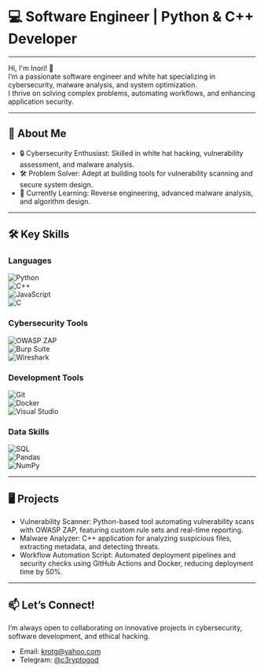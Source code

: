 # 💻 Software Engineer | Python & C++ Developer 

---

Hi, I'm Inori! 👋  
I’m a passionate software engineer and white hat specializing in cybersecurity, malware analysis, and system optimization.  
I thrive on solving complex problems, automating workflows, and enhancing application security.  

---

## 🚀 About Me  
- 🔒 Cybersecurity Enthusiast: Skilled in white hat hacking, vulnerability assessment, and malware analysis.  
- 🛠️ Problem Solver: Adept at building tools for vulnerability scanning and secure system design.  
- 🌱 Currently Learning: Reverse engineering, advanced malware analysis, and algorithm design.  

---

## 🛠️ Key Skills  

### Languages  
![Python](https://img.shields.io/badge/Python-3776AB?style=for-the-badge&logo=python&logoColor=white)  
![C++](https://img.shields.io/badge/C++-00599C?style=for-the-badge&logo=cplusplus&logoColor=white)  
![JavaScript](https://img.shields.io/badge/JavaScript-F7DF1E?style=for-the-badge&logo=javascript&logoColor=black)  
![C](https://img.shields.io/badge/C-A8B9CC?style=for-the-badge&logo=c&logoColor=black)  

### Cybersecurity Tools  
![OWASP ZAP](https://img.shields.io/badge/OWASP%20ZAP-FF4C4C?style=for-the-badge&logo=owasp&logoColor=white)  
![Burp Suite](https://img.shields.io/badge/Burp%20Suite-FF6F00?style=for-the-badge&logo=burp-suite&logoColor=white)  
![Wireshark](https://img.shields.io/badge/Wireshark-1679A7?style=for-the-badge&logo=wireshark&logoColor=white)  

### Development Tools  
![Git](https://img.shields.io/badge/Git-F05032?style=for-the-badge&logo=git&logoColor=white)  
![Docker](https://img.shields.io/badge/Docker-2496ED?style=for-the-badge&logo=docker&logoColor=white)  
![Visual Studio](https://img.shields.io/badge/Visual%20Studio-5C2D91?style=for-the-badge&logo=visual-studio&logoColor=white)  

### Data Skills  
![SQL](https://img.shields.io/badge/SQL-4479A1?style=for-the-badge&logo=mysql&logoColor=white)  
![Pandas](https://img.shields.io/badge/Pandas-150458?style=for-the-badge&logo=pandas&logoColor=white)  
![NumPy](https://img.shields.io/badge/NumPy-013243?style=for-the-badge&logo=numpy&logoColor=white)  

---

## 🖥️ Projects  
- Vulnerability Scanner: Python-based tool automating vulnerability scans with OWASP ZAP, featuring custom rule sets and real-time reporting.  
- Malware Analyzer: C++ application for analyzing suspicious files, extracting metadata, and detecting threats.  
- Workflow Automation Script: Automated deployment pipelines and security checks using GitHub Actions and Docker, reducing deployment time by 50%.  

---

## 📫 Let’s Connect!  
I’m always open to collaborating on innovative projects in cybersecurity, software development, and ethical hacking.  
- Email: krotg@yahoo.com  
- Telegram: [@c3ryptogod](https://t.me/c3ryptogod) 

